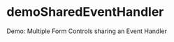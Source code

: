 demoSharedEventHandler
======================

Demo: Multiple Form Controls sharing an Event Handler
